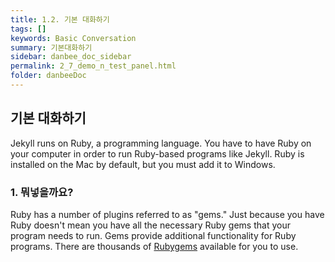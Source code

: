 ```yaml
---
title: 1.2. 기본 대화하기
tags: []
keywords: Basic Conversation
summary: 기본대화하기
sidebar: danbee_doc_sidebar
permalink: 2_7_demo_n_test_panel.html
folder: danbeeDoc
---
```


## 기본 대화하기

Jekyll runs on Ruby, a programming language. You have to have Ruby on your computer in order to run Ruby-based programs like Jekyll. Ruby is installed on the Mac by default, but you must add it to Windows.

### 1. 뭐넣을까요?

Ruby has a number of plugins referred to as "gems." Just because you have Ruby doesn't mean you have all the necessary Ruby gems that your program needs to run. Gems provide additional functionality for Ruby programs. There are thousands of [Rubygems](https://rubygems.org/) available for you to use.


